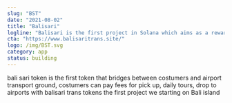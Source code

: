 ```yaml
---
slug: "BST"
date: "2021-08-02"
title: "Balisari"
logline: "Balisari is the first project in Solana which aims as a reward token, our token will ditributed for our costumer who using balisari trans service"
cta: "https://www.balisaritrans.site/"
logo: /img/BST.svg
category: app
status: building
---
```

bali sari token is the first token that bridges between costumers and airport transport ground, costumers can pay fees for pick up, daily tours, drop to airports with balisari trans tokens
the first project we starting on Bali island
